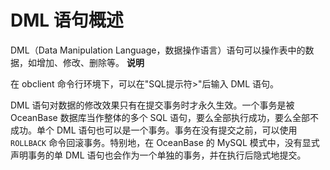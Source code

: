 DML 语句概述 
=============================



DML（Data Manipulation Language，数据操作语言）语句可以操作表中的数据，如增加、修改、删除等。
**说明**



在 obclient 命令行环境下，可以在"SQL提示符\>"后输入 DML 语句。

DML 语句对数据的修改效果只有在提交事务时才永久生效。一个事务是被 OceanBase 数据库当作整体的多个 SQL 语句，要么全部执行成功，要么全部不成功。单个 DML 语句也可以是一个事务。事务在没有提交之前，可以使用 `ROLLBACK` 命令回滚事务。特别地，在 OceanBase 的 MySQL 模式中，没有显式声明事务的单 DML 语句也会作为一个单独的事务，并在执行后隐式地提交。
